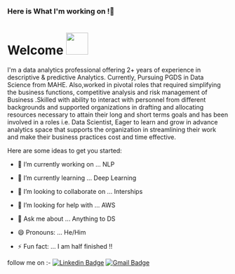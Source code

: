 ### Here is What I'm working on !👋

# Welcome <img src="https://media.giphy.com/media/mGcNjsfWAjY5AEZNw6/giphy.gif" width="50">
I'm a data analytics professional offering 2+ years of experience in descriptive & predictive Analytics. Currently, Pursuing PGDS in Data Science from MAHE. Also,worked in pivotal roles that required simplifying the business functions, competitive analysis and risk management of Business .Skilled with ability to interact with personnel from different backgrounds and supported organizations in drafting and allocating resources necessary to attain their long and short terms goals and has been involved in a roles i.e. Data Scientist, 
Eager to learn and grow in advance analytics space that supports the organization in streamlining their work and make their business practices cost and time effective.

Here are some ideas to get you started:

- 🔭 I’m currently working on ... NLP
- 🌱 I’m currently learning ... Deep Learning
- 👯 I’m looking to collaborate on ... Interships
- 🤔 I’m looking for help with ... AWS
- 💬 Ask me about ... Anything to DS

- 😄 Pronouns: ... He/Him
- ⚡ Fun fact: ... I am half finished !!

follow me on :- 
[![Linkedin Badge](https://img.shields.io/badge/-AakashVerma-blue?style=flat-square&logo=Linkedin&logoColor=white&link=https://www.linkedin.com/in/aakash-verma-9204041a3/)](https://www.linkedin.com/in/aakash-verma-9204041a3/)
[![Gmail Badge](https://img.shields.io/badge/-AakashVerma-c14438?style=flat-circle&logo=Gmail&logoColor=white&link=mailto:aakashverma3105@gmail.com)](mailto:aakashverma3105@gmail.com)
